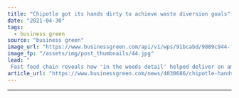 ```yaml
---
title: "Chipotle got its hands dirty to achieve waste diversion goals"
date: "2021-04-30"
tags: 
  - business green
source: "business green"
image_url: "https://www.businessgreen.com/api/v1/wps/91bcabd/9889c944-f826-4c54-9da3-8d8bc5c09a0b/1/Recycling-Cardboard-185x114.jpg"
image_fp: "/assets/img/post_thumbnails/44.jpg"
lead: "
 Fast food chain reveals how 'in the weeds detail' helped deliver on ambitious waste goals ..."
article_url: "https://www.businessgreen.com/news/4030686/chipotle-hands-dirty-achieve-waste-diversion-goals"
---
```


---
